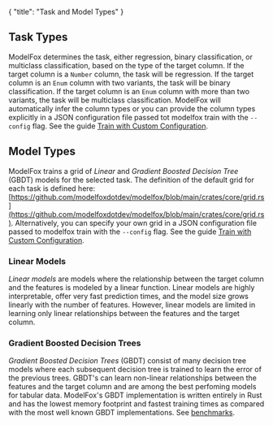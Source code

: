 {
"title": "Task and Model Types"
}

## Task Types

ModelFox determines the task, either regression, binary classification, or multiclass classification, based on the type of the target column. If the target column is a `Number` column, the task will be regression. If the target column is an `Enum` column with two variants, the task will be binary classification. If the target column is an `Enum` column with more than two variants, the task will be multiclass classification. ModelFox will automatically infer the column types or you can provide the column types explicitly in a JSON configuration file passed tot modelfox train with the `--config` flag. See the guide [Train with Custom Configuration](../guides/train_with_custom_configuration).

## Model Types

ModelFox trains a grid of _Linear_ and _Gradient Boosted Decision Tree_ (GBDT) models for the selected task. The definition of the default grid for each task is defined here: [https://github.com/modelfoxdotdev/modelfox/blob/main/crates/core/grid.rs](https://github.com/modelfoxdotdev/modelfox/blob/main/crates/core/grid.rs). Alternatively, you can specify your own grid in a JSON configuration file passed to modelfox train with the `--config` flag. See the guide [Train with Custom Configuration](../guides/train_with_custom_configuration).

### Linear Models

_Linear models_ are models where the relationship between the target column and the features is modeled by a linear function. Linear models are highly interpretable, offer very fast prediction times, and the model size grows linearly with the number of features. However, linear models are limited in learning only linear relationships between the features and the target column.

### Gradient Boosted Decision Trees

_Gradient Boosted Decision Trees_ (GBDT) consist of many decision tree models where each subsequent decision tree is trained to learn the error of the previous trees. GBDT's can learn non-linear relationships between the features and the target column and are among the best perfoming models for tabular data. ModelFox's GBDT implementation is written entirely in Rust and has the lowest memory footprint and fastest training times as compared with the most well known GBDT implementations. See [benchmarks](https://www.modelfox.dev/benchmarks).
